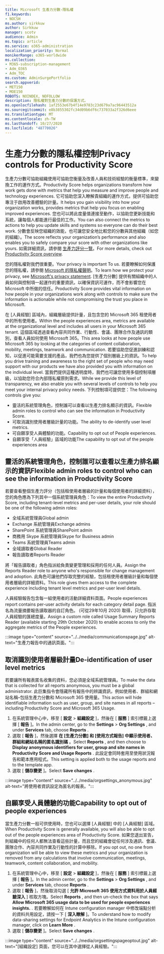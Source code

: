 ```yaml
---
title: Microsoft 生產力分數-隱私權
f1.keywords:
- NOCSH
ms.author: sirkkuw
author: Sirkkuw
manager: scotv
audience: Admin
ms.topic: article
ms.service: o365-administration
localization_priority: Normal
monikerRange: o365-worldwide
ms.collection:
- M365-subscription-management
- Adm_O365
- Adm_TOC
ms.custom: AdminSurgePortfolio
search.appverid:
- MET150
- MOE150
ROBOTS: NOINDEX, NOFOLLOW
description: 隱私權對生產力分數的保護方式。
ms.openlocfilehash: 1af2553e67b4f14e9783c23d679a7ac96443512a
ms.sourcegitcommit: e8b3855302fc34d09b6df6c737033a2f326d6eee
ms.translationtype: MT
ms.contentlocale: zh-TW
ms.lasthandoff: 10/27/2020
ms.locfileid: "48770026"
---
```

# <a name="privacy-controls-for-productivity-score"></a><span data-ttu-id="4a016-103">生產力分數的隱私權控制</span><span class="sxs-lookup"><span data-stu-id="4a016-103">Privacy controls for Productivity Score</span></span>

<span data-ttu-id="4a016-104">生產力分數可協助組織使用可協助您衡量及改善人員和技術經驗的衡量標準，來變換工作的運作方式。</span><span class="sxs-lookup"><span data-stu-id="4a016-104">Productivity Score helps organizations transform how work gets done with metrics that help you measure and improve people and technology experiences.</span></span> <span data-ttu-id="4a016-105">它可協助您深入瞭解貴組織的運作方式，提供可協助您專注于啟用改善體驗的計量。</span><span class="sxs-lookup"><span data-stu-id="4a016-105">It helps you gain visibility into how your organization works, provides metrics that help you focus on enabling improved experiences.</span></span>  <span data-ttu-id="4a016-106">您也可以將此度量值連接至動作，以協助您更新技能和系統，讓每個人都能進行最佳的工作。</span><span class="sxs-lookup"><span data-stu-id="4a016-106">You can also connect the metrics to actions to help you update skills and systems so everyone can do their best work.</span></span> <span data-ttu-id="4a016-107">分數會反映您組織的效能，也可讓您安全地比較您的分數與其他組織（如您的組織）。</span><span class="sxs-lookup"><span data-stu-id="4a016-107">The score reflects your organization’s performance and also enables you to safely compare your score with other organizations like yours.</span></span>  <span data-ttu-id="4a016-108">如需詳細資訊，請參閱 [生產力評分一覽](productivity-score.md)。</span><span class="sxs-lookup"><span data-stu-id="4a016-108">For more details, check out [Productivity Score overview](productivity-score.md).</span></span>

<span data-ttu-id="4a016-109">您的隱私權對我們很重要。</span><span class="sxs-lookup"><span data-stu-id="4a016-109">Your privacy is important To us.</span></span> <span data-ttu-id="4a016-110">若要瞭解如何保護您的隱私權，請參閱 [Microsoft 的隱私權聲明](https://privacy.microsoft.com/privacystatement)。</span><span class="sxs-lookup"><span data-stu-id="4a016-110">To learn how we protect your privacy, see [Microsoft's privacy statement](https://privacy.microsoft.com/privacystatement).</span></span> <span data-ttu-id="4a016-111">[生產力分數] 提供有關組織中的人員如何與控制項一起運作的重要資訊，以確保資訊可運作，而不會影響您在 Microsoft 中所做的信任。</span><span class="sxs-lookup"><span data-stu-id="4a016-111">Productivity Score provides vital information on how people in your organizations work along with controls to make sure the information is actionable while not compromising the trust you place in Microsoft.</span></span>

<span data-ttu-id="4a016-112">在 [人員經驗] 區域內，組織層級提供計量，且包含您的 Microsoft 365 租使用者中的所有使用者。</span><span class="sxs-lookup"><span data-stu-id="4a016-112">Within the people experiences area, metrics are available at the organizational   level and includes all users in your Microsoft 365 tenant.</span></span> <span data-ttu-id="4a016-113">這個區域透過查看內容共同作業、行動性、會議、團隊合作及通訊的類別，查看人員如何使用 Microsoft 365。</span><span class="sxs-lookup"><span data-stu-id="4a016-113">This area looks at how people use Microsoft 365 by looking at the categories of content collaboration, mobility, meetings, teamwork and communication.</span></span> <span data-ttu-id="4a016-114">若要協助您促進訓練和認知，以促進可能需要支援的產品，我們也為您提供了個別層級上的資訊。</span><span class="sxs-lookup"><span data-stu-id="4a016-114">To help you drive   training and awareness  to the right set of people who may need support with our products we have also provided you with information on the  individual level.</span></span> <span data-ttu-id="4a016-115">當我們提供這種透明度時，我們也可讓您使用多個控制項層級，以協助您符合內部隱私權原則需求。</span><span class="sxs-lookup"><span data-stu-id="4a016-115">While we provide this level of transparency, we also enable you with several levels of controls to help you meet your internal privacy policy needs.</span></span>
<span data-ttu-id="4a016-116">下列控制項可提供您：</span><span class="sxs-lookup"><span data-stu-id="4a016-116">The following controls give you:</span></span>

- <span data-ttu-id="4a016-117">靈活的系統管理角色，控制誰可以查看以生產力排名顯示的資訊。</span><span class="sxs-lookup"><span data-stu-id="4a016-117">Flexible admin roles to control who can see the information in Productivity Score.</span></span>
- <span data-ttu-id="4a016-118">可取消識別使用者層級計量的功能。</span><span class="sxs-lookup"><span data-stu-id="4a016-118">The ability to de-identify user level metrics.</span></span>
- <span data-ttu-id="4a016-119">可自願享受人員體驗的功能。</span><span class="sxs-lookup"><span data-stu-id="4a016-119">Capability to opt out of People experiences.</span></span>
- <span data-ttu-id="4a016-120">自願享受「人員經驗」區域的功能</span><span class="sxs-lookup"><span data-stu-id="4a016-120">The capability to opt out of the people   experiences area</span></span>

## <a name="flexible-admin-roles-to-control-who-can-see-the-information-in-productivity-score"></a><span data-ttu-id="4a016-121">靈活的系統管理角色，控制誰可以查看以生產力排名顯示的資訊</span><span class="sxs-lookup"><span data-stu-id="4a016-121">Flexible admin roles to control who can see the information in Productivity Score</span></span>

<span data-ttu-id="4a016-122">若要查看整個生產力評分（包括租使用者層級的計量和每個使用者的詳細資料），您的角色應為下列其中一個系統管理員角色：</span><span class="sxs-lookup"><span data-stu-id="4a016-122">To view the entire Productivity Score, including tenant-level metrics and per-user details, your role should be one of the following admin roles:</span></span>

- <span data-ttu-id="4a016-123">全域系統管理員</span><span class="sxs-lookup"><span data-stu-id="4a016-123">Global admin</span></span>
- <span data-ttu-id="4a016-124">Exchange 系統管理員</span><span class="sxs-lookup"><span data-stu-id="4a016-124">Exchange admins</span></span>
- <span data-ttu-id="4a016-125">SharePoint 系統管理員</span><span class="sxs-lookup"><span data-stu-id="4a016-125">SharePoint admin</span></span>
- <span data-ttu-id="4a016-126">商務用 Skype 系統管理員</span><span class="sxs-lookup"><span data-stu-id="4a016-126">Skype for Business admin</span></span>
- <span data-ttu-id="4a016-127">Teams 系統管理員</span><span class="sxs-lookup"><span data-stu-id="4a016-127">Teams admin</span></span>
- <span data-ttu-id="4a016-128">全域讀取者</span><span class="sxs-lookup"><span data-stu-id="4a016-128">Global Reader</span></span>
- <span data-ttu-id="4a016-129">報告讀取者</span><span class="sxs-lookup"><span data-stu-id="4a016-129">Reports Reader</span></span>

<span data-ttu-id="4a016-130">將「報告讀取者」角色指派給負責變更管理和採用的任何人員。</span><span class="sxs-lookup"><span data-stu-id="4a016-130">Assign the Reports Reader role to anyone who's responsible for change management and adoption.</span></span> <span data-ttu-id="4a016-131">此角色可讓他們存取完整的經驗，包括租使用者層級計量和每個使用者層級的詳細資料。</span><span class="sxs-lookup"><span data-stu-id="4a016-131">This role gives them access to the complete experience including tenant level metrics and per-user level details.</span></span>

<span data-ttu-id="4a016-132">人員經驗報告包含每一組使用者的活動詳細資料頁面。</span><span class="sxs-lookup"><span data-stu-id="4a016-132">People experiences report contains per-user activity details for each category detail page.</span></span> <span data-ttu-id="4a016-133">指派名為流量摘要報告讀取器的自訂角色。 (可從29年10月 2020) 取得，只允許存取人員經驗的匯總度量。</span><span class="sxs-lookup"><span data-stu-id="4a016-133">Assign a custom role called Usage Summary Reports Reader (available starting 29th October 2020) to enable access to only the aggregate metrics of the People experiences.</span></span>

:::image type="content" source="../../media/communicationspage.jpg" alt-text="生產力報告中的通訊頁面。":::

## <a name="de-identification-of-user-level-metrics"></a><span data-ttu-id="4a016-135">取消識別使用者層級計量</span><span class="sxs-lookup"><span data-stu-id="4a016-135">De-identification of user level metrics</span></span>

<span data-ttu-id="4a016-136">若要讓所有報表匿名收集的資料，您必須是全域系統管理員。</span><span class="sxs-lookup"><span data-stu-id="4a016-136">To make the data that is collected for all reports anonymous, you must be a global administrator.</span></span> <span data-ttu-id="4a016-137">此巨集指令會隱藏所有報告中的辨識資訊，例如使用者、群組和網站名稱–包括生產力分數和 Microsoft 365 使用量。</span><span class="sxs-lookup"><span data-stu-id="4a016-137">This action will hide identifiable information such as user, group, and site names in all reports – including Productivity Score and Microsoft 365 Usage.</span></span>

1. <span data-ttu-id="4a016-138">在系統管理中心中，移至 [ **設定**   >   **組織設定** ]，然後在 [ **服務** ] 索引標籤上選擇 [ **報告** ]。</span><span class="sxs-lookup"><span data-stu-id="4a016-138">In the admin center, go to the  **Settings**  >  **Org Settings** , and under  **Services**  tab, choose  **Reports** .</span></span>
2. <span data-ttu-id="4a016-139">選取 [  **報告** ]，然後選擇  **在 [生產力分數] 和 [使用方式報告] 中顯示使用者、群組和網站名稱的匿名識別碼** 。</span><span class="sxs-lookup"><span data-stu-id="4a016-139">Select  **Reports** , and then choose to  **Display anonymous identifiers for user, group and site names in Productivity Score and Usage Reports** .</span></span> <span data-ttu-id="4a016-140">此設定會同時套用至使用狀況報告和範本應用程式。</span><span class="sxs-lookup"><span data-stu-id="4a016-140">This setting is applied both to the usage reports and to the template app.</span></span>
3. <span data-ttu-id="4a016-141">選取 [  **儲存變更** ]。</span><span class="sxs-lookup"><span data-stu-id="4a016-141">Select  **Save changes** .</span></span>

:::image type="content" source="../../media/orgsettings_anonymous.jpg" alt-text="將使用者資訊設定為匿名的報表。":::

## <a name="capability-to-opt-out-of-people-experiences"></a><span data-ttu-id="4a016-143">自願享受人員體驗的功能</span><span class="sxs-lookup"><span data-stu-id="4a016-143">Capability to opt out of people experiences</span></span>

<span data-ttu-id="4a016-144">當生產力分數一般可供使用時，您也可以選擇 [人員經驗] 中的 [人員經驗] 區域。</span><span class="sxs-lookup"><span data-stu-id="4a016-144">When Productivity Score is generally available, you will also be able to opt out of the people experiences area of Productivity Score.</span></span> <span data-ttu-id="4a016-145">如果您退出宣告，則組織中的任何人都無法查看這些計量，而且您的組織會從任何涉及通訊、會議、團隊合作、內容共同作業及行動性的計算中移除。</span><span class="sxs-lookup"><span data-stu-id="4a016-145">If you opt out, no one from  organization will be able to view these metrics and your organization is removed from any calculations that involve communication, meetings, teamwork, content collaboration, and mobility.</span></span>

1. <span data-ttu-id="4a016-146">在系統管理中心中，移至 [ **設定**   >   **組織設定** ]，然後在 [ **服務** ] 索引標籤上選擇 [ **報告** ]。</span><span class="sxs-lookup"><span data-stu-id="4a016-146">In the admin center, go to the  **Settings**  >  **Org Settings** , and under  **Services**  tab, choose  **Reports** .</span></span>
2. <span data-ttu-id="4a016-147">選取 [  **報告** ]，然後取消勾選 [  **允許 Microsoft 365 使用方式資料用於人員經驗深入** ] 核取方塊。</span><span class="sxs-lookup"><span data-stu-id="4a016-147">Select  **Reports** , and then un-check the box that says  **Allow Microsoft 365 usage data to be used for people experiences insights.** .</span></span> <span data-ttu-id="4a016-148">若要瞭解如何在 Intune configuration manager 中修改端點分析的資料共用設定，請按一下 [ **深入瞭解** ]。</span><span class="sxs-lookup"><span data-stu-id="4a016-148">To understand how to modify data-sharing settings for Endpoint Analytics in the Intune configuration manager, click on **Learn More** .</span></span>
3. <span data-ttu-id="4a016-149">選取 [  **儲存變更** ]。</span><span class="sxs-lookup"><span data-stu-id="4a016-149">Select  **Save changes** .</span></span>

:::image type="content" source="../../media/orgsettingspageoptout.jpg" alt-text="[組織設定] 頁面，您可以在其中選擇從人員經驗。":::